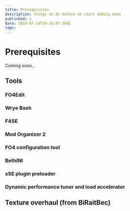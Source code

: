 ```yaml
---
title: Prerequisites
description: things to do before we start adding mods
published: 1
date: 2019-07-14T19:15:47.394Z
tags: 
---
```


# Prerequisites

Coming soon...

## Tools

### FO4Edit

### Wrye Bash

### F4SE

### Mod Organizer 2

### FO4 configuration tool

### BethINI

### xSE plugin preloader

### Dynamic performance tuner and load accelerator

## Texture overhaul (from BiRaitBec)